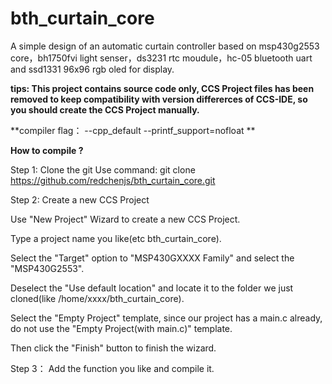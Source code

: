 # bth_curtain_core

A simple design of an automatic curtain controller based on msp430g2553 core，bh1750fvi light senser，ds3231 rtc moudule，hc-05 bluetooth uart and ssd1331 96x96 rgb oled for display.

**tips: This project contains source code only, CCS Project files has been removed to keep compatibility with version differerces of CCS-IDE, so you should create the CCS Project manually.**

**compiler flag： --cpp_default --printf_support=nofloat **

**How to compile ?**

Step 1: 
Clone the git
Use command:
git clone https://github.com/redchenjs/bth_curtain_core.git

Step 2:
Create a new CCS Project

Use "New Project" Wizard to create a new CCS Project.

Type a project name you like(etc bth_curtain_core).

Select the "Target" option to "MSP430GXXXX Family" and select the "MSP430G2553".

Deselect the "Use default location" and locate it to the folder we just cloned(like /home/xxxx/bth_curtain_core).

Select the "Empty Project" template, since our project has a main.c already, do not use the "Empty Project(with main.c)" template.

Then click the "Finish" button to finish the wizard.

Step 3：
Add the function you like and compile it.
